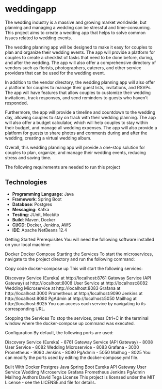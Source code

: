 # weddingapp

The wedding industry is a massive and growing market worldwide, but planning and managing a wedding can be stressful and time-consuming. This project aims to create a wedding app that helps to solve common issues related to wedding events.

The wedding planning app will be designed to make it easy for couples to plan and organize their wedding events. The app will provide a platform for couples to create a checklist of tasks that need to be done before, during, and after the wedding. The app will also offer a comprehensive directory of vendors such as florists, photographers, caterers, and other service providers that can be used for the wedding event.

In addition to the vendor directory, the wedding planning app will also offer a platform for couples to manage their guest lists, invitations, and RSVPs. The app will have features that allow couples to customize their wedding invitations, track responses, and send reminders to guests who haven't responded.

Furthermore, the app will provide a timeline and countdown to the wedding day, allowing couples to stay on track with their wedding planning. The app will also offer a budget calculator, which will help couples to stay within their budget, and manage all wedding expenses. The app will also provide a platform for guests to share photos and comments during and after the wedding, creating a virtual wedding album.

Overall, this wedding planning app will provide a one-stop solution for couples to plan, organize, and manage their wedding events, reducing stress and saving time.

The following requirements are needed to run this project

## Technologies
- **Programming Language**: Java
- **Framework**: Spring Boot
- **Database**: Postgres
- **Messaging**: Kafka
- **Testing**: JUnit, Mockito
- **Build**: Maven, Docker
- **CI/CD**: Docker, Jenkins, AWS
- **IDE**: Apache NetBeans 12.4

Getting Started
Prerequisites
You will need the following software installed on your local machine:

Docker
Docker Compose
Starting the Services
To start the microservices, navigate to the project directory and run the following command:

Copy code
docker-compose up
This will start the following services:

Discovery Service (Eureka) at http://localhost:8761
Gateway Service (API Gateway) at http://localhost:8008
User Service at http://localhost:8082
Wedding Microservice at http://localhost:8083
Grafana at http://localhost:3000
Prometheus at http://localhost:9090
Jenkins at http://localhost:8080
PgAdmin at http://localhost:5050
Mailhog at http://localhost:8025
You can access each service by navigating to its corresponding URL.

Stopping the Services
To stop the services, press Ctrl+C in the terminal window where the docker-compose up command was executed.

Configuration
By default, the following ports are used:

Discovery Service (Eureka) - 8761
Gateway Service (API Gateway) - 8008
User Service - 8082
Wedding Microservice - 8083
Grafana - 3000
Prometheus - 9090
Jenkins - 8080
PgAdmin - 5050
Mailhog - 8025
You can modify the ports used by editing the docker-compose.yml file.

Built With
Docker
Postgres
Java
Spring Boot
Eureka
API Gateway
User Service
Wedding Microservice
Grafana
Prometheus
Jenkins
PgAdmin
Mailhog
Authors
David Tega
License
This project is licensed under the MIT License - see the LICENSE.md file for details.